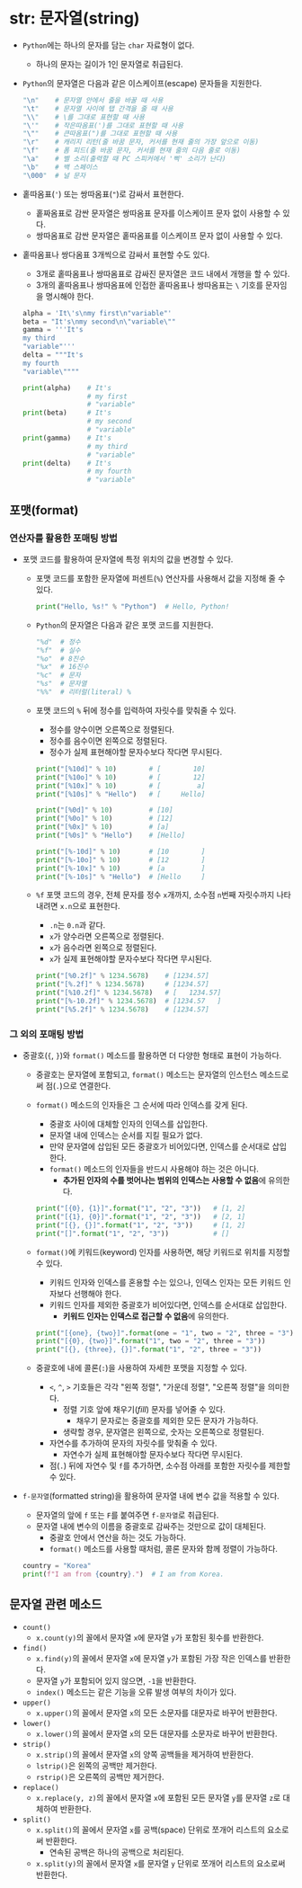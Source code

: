 # str: 문자열(string)

- `Python`에는 하나의 문자를 담는 `char` 자료형이 없다.
  - 하나의 문자는 길이가 1인 문자열로 취급된다.
- `Python`의 문자열은 다음과 같은 이스케이프(escape) 문자들을 지원한다.

  ```py
  "\n"    # 문자열 안에서 줄을 바꿀 때 사용
  "\t"    # 문자열 사이에 탭 간격을 줄 때 사용
  "\\"    # \를 그대로 표현할 때 사용
  "\'"    # 작은따옴표(')를 그대로 표현할 때 사용
  "\""    # 큰따옴표(")를 그대로 표현할 때 사용
  "\r"    # 캐리지 리턴(줄 바꿈 문자, 커서를 현재 줄의 가장 앞으로 이동)
  "\f"    # 폼 피드(줄 바꿈 문자, 커서를 현재 줄의 다음 줄로 이동)
  "\a"    # 벨 소리(출력할 때 PC 스피커에서 '삑' 소리가 난다)
  "\b"    # 백 스페이스
  "\000"  # 널 문자
  ```

- 홑따옴표(`'`) 또는 쌍따옴표(`"`)로 감싸서 표현한다.
  - 홑짜옴표로 감싼 문자열은 쌍따옴표 문자를 이스케이프 문자 없이 사용할 수 있다.
  - 쌍따옴표로 감싼 문자열은 홑따옴표를 이스케이프 문자 없이 사용할 수 있다.
- 홑따옴표나 쌍다옴표 3개씩으로 감싸서 표현할 수도 있다.
  - 3개로 홑따옴표나 쌍따옴표로 감싸진 문자열은 코드 내에서 개행을 할 수 있다.
  - 3개의 홑따옴표나 쌍따옴표에 인접한 홑따옴표나 쌍따옴표는 `\` 기호를 문자임을 명시해야 한다.

  ```py
  alpha = 'It\'s\nmy first\n"variable"'
  beta = "It's\nmy second\n\"variable\""
  gamma = '''It's
  my third
  "variable"'''
  delta = """It's
  my fourth
  "variable\""""

  print(alpha)    # It's
                  # my first
                  # "variable"
  print(beta)     # It's
                  # my second
                  # "variable"
  print(gamma)    # It's
                  # my third
                  # "variable"
  print(delta)    # It's
                  # my fourth
                  # "variable"
  ```

## 포맷(format)

### 연산자를 활용한 포매팅 방법

- 포맷 코드를 활용하여 문자열에 특정 위치의 값을 변경할 수 있다.
  - 포맷 코드를 포함한 문자열에 퍼센트(`%`) 연산자를 사용해서 값을 지정해 줄 수 있다.

    ```py
    print("Hello, %s!" % "Python")  # Hello, Python!
    ```

  - `Python`의 문자열은 다음과 같은 포맷 코드를 지원한다.

    ```py
    "%d"  # 정수
    "%f"  # 실수
    "%o"  # 8진수
    "%x"  # 16진수
    "%c"  # 문자
    "%s"  # 문자열
    "%%"  # 리터럴(literal) %
    ```

  - 포맷 코드의 `%` 뒤에 정수를 입력하여 자릿수를 맞춰줄 수 있다.
    - 정수를 양수이면 오른쪽으로 정렬된다.
    - 정수를 음수이면 왼쪽으로 정렬된다.
    - 정수가 실제 표현해야할 문자수보다 작다면 무시된다.

    ```py
    print("[%10d]" % 10)        # [        10]
    print("[%10o]" % 10)        # [        12]
    print("[%10x]" % 10)        # [         a]
    print("[%10s]" % "Hello")   # [     Hello]

    print("[%0d]" % 10)         # [10]
    print("[%0o]" % 10)         # [12]
    print("[%0x]" % 10)         # [a]
    print("[%0s]" % "Hello")    # [Hello]

    print("[%-10d]" % 10)       # [10        ]
    print("[%-10o]" % 10)       # [12        ]
    print("[%-10x]" % 10)       # [a         ]
    print("[%-10s]" % "Hello")  # [Hello     ]
    ```

  - `%f` 포맷 코드의 경우, 전체 문자를 정수 `x`개까지, 소수점 `n`번째 자릿수까지 나타내려면 `x.n`으로 표현한다.
    - `.n`는 `0.n`과 같다.
    - `x`가 양수라면 오른쪽으로 정렬된다.
    - `x`가 음수라면 왼쪽으로 정렬된다.
    - `x`가 실제 표현해야할 문자수보다 작다면 무시된다.

    ```py
    print("[%0.2f]" % 1234.5678)    # [1234.57]
    print("[%.2f]" % 1234.5678)     # [1234.57]
    print("[%10.2f]" % 1234.5678)   # [   1234.57]
    print("[%-10.2f]" % 1234.5678)  # [1234.57   ]
    print("[%5.2f]" % 1234.5678)    # [1234.57]
    ```

### 그 외의 포매팅 방법

- 중괄호(`{`, `}`)와 `format()` 메소드를 활용하면 더 다양한 형태로 표현이 가능하다.
  - 중괄호는 문자열에 포함되고, `format()` 메소드는 문자열의 인스턴스 메소드로써 점(`.`)으로 연결한다.
  - `format()` 메소드의 인자들은 그 순서에 따라 인덱스를 갖게 된다.
    - 중괄호 사이에 대체할 인자의 인덱스를 삽입한다.
    - 문자열 내에 인덱스는 순서를 지킬 필요가 없다.
    - 만약 문자열에 삽입된 모든 중괄호가 비어있다면, 인덱스를 순서대로 삽입한다.
    - `format()` 메소드의 인자들을 반드시 사용해야 하는 것은 아니다.
      - **추가된 인자의 수를 벗어나는 범위의 인덱스는 사용할 수 없음**에 유의한다.

    ```py
    print("[{0}, {1}]".format("1", "2", "3"))   # [1, 2]
    print("[{1}, {0}]".format("1", "2", "3"))   # [2, 1]
    print("[{}, {}]".format("1", "2", "3"))     # [1, 2]
    print("[]".format("1", "2", "3"))           # []
    ```

  - `format()`에 키워드(keyword) 인자를 사용하면, 해당 키워드로 위치를 지정할 수 있다.
    - 키워드 인자와 인덱스를 혼용할 수는 있으나, 인덱스 인자는 모든 키워드 인자보다 선행해야 한다.
    - 키워드 인자를 제외한 중괄호가 비어있다면, 인덱스를 순서대로 삽입한다.
      - **키워드 인자는 인덱스로 접근할 수 없음**에 유의한다.

    ```py
    print("[{one}, {two}]".format(one = "1", two = "2", three = "3"))   # [1, 2]
    print("[{0}, {two}]".format("1", two = "2", three = "3"))           # [1, 2]
    print("[{}, {three}, {}]".format("1", "2", three = "3"))            # [1, 3, 2]
    ```

  - 중괄호에 내에 콜론(`:`)을 사용하여 자세한 포맷을 지정할 수 있다.
    - `<`, `^`, `>` 기호들은 각각 "왼쪽 정렬", "가운데 정렬", "오른쪽 정렬"을 의미한다.
      - 정렬 기호 앞에 채우기(_fill_) 문자를 넣어줄 수 있다.
        - 채우기 문자로는 중괄호를 제외한 모든 문자가 가능하다.
      - 생략할 경우, 문자열은 왼쪽으로, 숫자는 오른쪽으로 정렬된다.
    - 자연수를 추가하여 문자의 자릿수를 맞춰줄 수 있다.
      - 자연수가 실제 표현해야할 문자수보다 작다면 무시된다.
    - 점(`.`) 뒤에 자연수 및 `f`를 추가하면, 소수점 아래를 포함한 자릿수를 제한할 수 있다.

- `f-문자열`(formatted string)을 활용하여 문자열 내에 변수 값을 적용할 수 있다.
  - 문자열의 앞에 `f` 또는 `F`를 붙여주면 `f-문자열`로 취급된다.
  - 문자열 내에 변수의 이름을 중괄호로 감싸주는 것만으로 값이 대체된다.
    - 중괄호 안에서 연산을 하는 것도 가능하다.
    - `format()` 메소드를 사용할 때처럼, 콜론 문자와 함께 정렬이 가능하다.

  ```py
  country = "Korea"
  print(f"I am from {country}.")  # I am from Korea.
  ```

<!-- TODO -->

## 문자열 관련 메소드

- `count()`
  - `x.count(y)`의 꼴에서 문자열 `x`에 문자열 `y`가 포함된 횟수를 반환한다.
- `find()`
  - `x.find(y)`의 꼴에서 문자열 `x`에 문자열 `y`가 포함된 가장 작은 인덱스를 반환한다.
  - 문자열 `y`가 포함되어 있지 않으면, `-1`을 반환한다.
  - `index()` 메소드는 같은 기능을 오류 발생 여부의 차이가 있다.
- `upper()`
  - `x.upper()`의 꼴에서 문자열 `x`의 모든 소문자를 대문자로 바꾸어 반환한다.
- `lower()`
  - `x.lower()`의 꼴에서 문자열 `x`의 모든 대문자를 소문자로 바꾸어 반환한다.
- `strip()`
  - `x.strip()`의 꼴에서 문자열 `x`의 양쪽 공백들을 제거하여 반환한다.
  - `lstrip()`은 왼쪽의 공백만 제거한다.
  - `rstrip()`은 오른쪽의 공백만 제거한다.
- `replace()`
  - `x.replace(y, z)`의 꼴에서 문자열 `x`에 포함된 모든 문자열 `y`를 문자열 `z`로 대체하여 반환한다.
- `split()`
  - `x.split()`의 꼴에서 문자열 `x`를 공백(space) 단위로 쪼개어 리스트의 요소로써 반환한다.
    - 연속된 공백은 하나의 공백으로 처리된다.
  - `x.split(y)`의 꼴에서 문자열 `x`를 문자열 `y` 단위로 쪼개어 리스트의 요소로써 반환한다.
